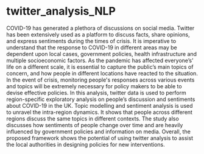 # twitter_analysis_NLP
COVID-19 has generated a plethora of discussions on social media. Twitter has been extensively
used as a platform to discuss facts, share opinions, and express sentiments during the times of
crisis. It is imperative to understand that the response to COVID-19 in different areas may be
dependent upon local cases, government policies, health infrastructure and multiple
socioeconomic factors. As the pandemic has affected everyone’s’ life on a different scale, it is
essential to capture the public’s main topics of concern, and how people in different locations
have reacted to the situation. In the event of crisis, monitoring people's responses across various
events and topics will be extremely necessary for policy makers to be able to devise effective
policies. In this analysis, twitter data is used to perform region-specific exploratory analysis
on people’s discussion and sentiments about COVID-19 in the UK. Topic modelling and
sentiment analysis is used to unravel the intra-region dynamics. It shows that people across
different regions discuss the same topics in different contexts. The study also discusses how
sentiments of people change over time and are heavily influenced by government policies and
information on media. Overall, the proposed framework shows the potential of using twitter
analysis to assist the local authorities in designing policies for new interventions.
